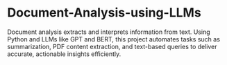# Document-Analysis-using-LLMs
Document analysis extracts and interprets information from text. Using Python and LLMs like GPT and BERT, this project automates tasks such as summarization, PDF content extraction, and text-based queries to deliver accurate, actionable insights efficiently.
